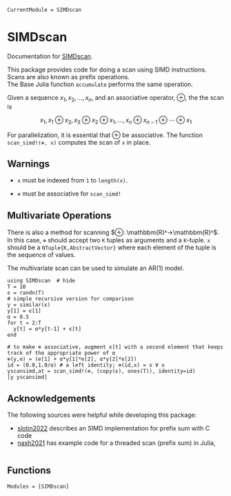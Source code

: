 ```@meta
CurrentModule = SIMDscan
```

# SIMDscan

Documentation for [SIMDscan](https://github.com/schrimpf/SIMDscan.jl).

This package provides code for doing a scan using SIMD instructions. Scans are also known as prefix operations.  
The Base Julia function `accumulate` performs the same operation. 

Given a sequence $x_1, x_2, ... , x_n$, and an associative operator, $\oplus$, the the scan is
```math
x_1, x_1 \oplus x_2, x_3 \oplus x_2 \oplus x_1, ... , x_n \oplus x_{n-1} \oplus \cdots \oplus x_1
```

For parallelization, it is essential that $\oplus$ be associative. The function `scan_simd!(⊕, x)` 
computes the scan of `x` in place. 

## Warnings

- `x` must be indexed from `1` to `length(x)`. 

- `⊕` must be associative for `scan_simd!` 

## Multivariate Operations

There is also a method for scanning $⊕: \mathbbm{R}ᴷ→\mathbbm{R}ᴷ$. In this case, `⊕` should accept two `K` tuples as arguments and a `K`-tuple. 
`x` should be a `NTuple{K,AbstractVector}` where each element of the tuple is the sequence of values.  

The multivariate scan can be used to simulate an AR(1) model.
```@example
using SIMDscan  # hide
T = 10
ϵ = randn(T)
# simple recursive version for comparison
y = similar(ϵ)
y[1] = ϵ[1]
α = 0.5
for t = 2:T 
  y[t] = α*y[t-1] + ϵ[t]
end 

# to make ⊕ associative, augment ϵ[t] with a second element that keeps track of the appropriate power of α
⊕(y,e) = (e[1] + α*y[1]*e[2], α*y[2]*e[2])
id = (0.0,1.0/α) # a left identity; ⊕(id,x) = x ∀ x
yscansimd,at = scan_simd!(⊕, (copy(ϵ), ones(T)), identity=id)
[y yscansimd]
```

## Acknowledgements

The following sources were helpful while developing this package:

- [slotin2022](@cite) describes an SIMD implementation for prefix sum with C code
- [nash2021](@cite) has example code for a threaded scan (prefix sum) in Julia,


```@index
```

## Functions

```@autodocs
Modules = [SIMDscan]
```
